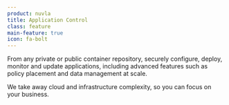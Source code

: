 ```yaml
---
product: nuvla
title: Application Control
class: feature
main-feature: true
icon: fa-bolt
---
```


From any private or public container repository, securely configure, deploy, monitor and update applications, including advanced features such as policy placement and data management at scale. 

We take away cloud and infrastructure complexity, so you can focus on your business.
